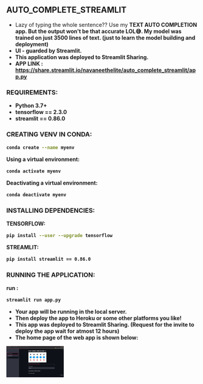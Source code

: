 ## AUTO_COMPLETE_STREAMLIT

- Lazy of typing the whole sentence?? Use my <b>TEXT AUTO COMPLETION<b> app. But the output won't be that accurate LOL😅. My model was trained on just 3500 lines of text. (just to learn the model building and deployment)
- UI - guarded by Streamlit.
- This application was deployed to Streamlit Sharing.
- <strong><b> APP LINK : https://share.streamlit.io/navaneethelite/auto_complete_streamlit/app.py</b></strong>

### REQUIREMENTS:

* Python 3.7+
* tensorflow == 2.3.0
* streamlit == 0.86.0

### CREATING VENV IN CONDA:
```sh
conda create --name myenv
```
Using a virtual environment:
```sh
conda activate myenv
```
Deactivating a virtual environment:
```sh
conda deactivate myenv
```
### INSTALLING DEPENDENCIES:
TENSORFLOW:
```sh
pip install --user --upgrade tensorflow
```
STREAMLIT:
```sh
pip install streamlit == 0.86.0
```

### RUNNING THE APPLICATION:
run :
```sh
streamlit run app.py
```
- Your app will be running in the local server.
- Then deploy the app to Heroku or some other platforms you like!
- This app was deployed to Streamlit Sharing. (Request for the invite to deploy the app wait for atmost 12 hours)
- The home page of the web app is shown below:
<div class="row">
    <img src="OUTPUT.png" title='HomePage' alt="index" style="width:30%">
</div>
